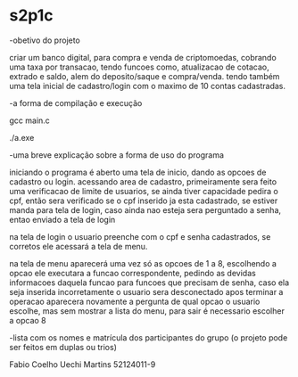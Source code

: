 # s2p1c

-obetivo do projeto

criar um banco digital, para compra e venda de criptomoedas, cobrando uma taxa por transacao, tendo funcoes como, atualizacao de cotacao, extrado e saldo, alem do deposito/saque e compra/venda.
tendo também uma tela inicial de cadastro/login com o maximo de 10 contas cadastradas.

-a forma de compilação e execução

gcc main.c

./a.exe   


-uma breve explicação sobre a forma de uso do programa

iniciando o programa é aberto uma tela de inicio, dando as opcoes de cadastro ou login.
acessando area de cadastro, primeiramente sera feito uma verificacao de limite de usuarios, se ainda tiver capacidade pedira o cpf, então sera verificado se o cpf inserido ja esta cadastrado, se estiver manda para tela de login, caso ainda nao esteja sera perguntado a senha, entao enviado a tela de login

na tela de login o usuario preenche com o cpf e senha cadastrados, se corretos ele acessará a tela de menu.

na tela de menu aparecerá uma vez só as opcoes de 1 a 8, escolhendo a opcao ele executara a funcao correspondente, pedindo as devidas informacoes daquela funcao
para funcoes que precisam de senha, caso ela seja inserida incorretamente o usuario sera desconectado
apos terminar a operacao aparecera novamente a pergunta de qual opcao o usuario escolhe, mas sem mostrar a lista do menu, para sair é necessario escolher a opcao 8

-lista com os nomes e matrícula dos participantes do grupo (o projeto pode ser feitos em duplas ou trios)

Fabio Coelho Uechi Martins 52124011-9

